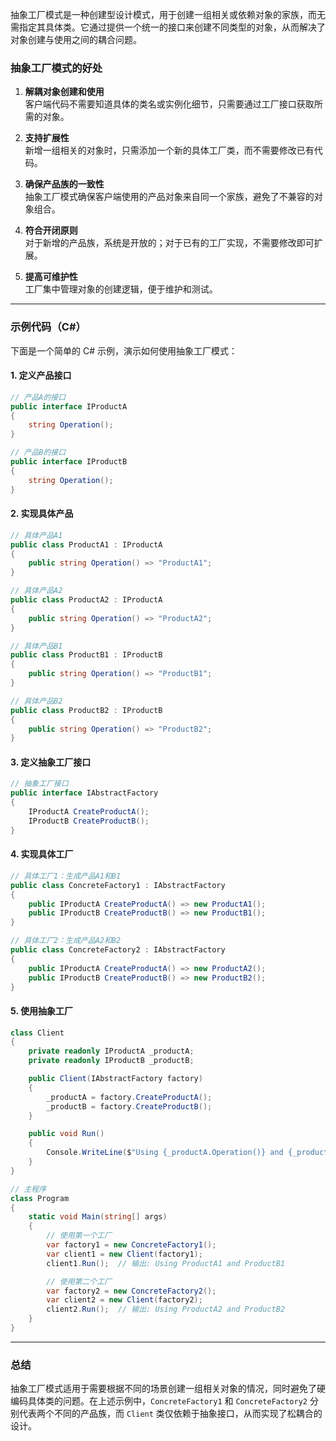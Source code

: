 ﻿抽象工厂模式是一种创建型设计模式，用于创建一组相关或依赖对象的家族，而无需指定其具体类。它通过提供一个统一的接口来创建不同类型的对象，从而解决了对象创建与使用之间的耦合问题。

### 抽象工厂模式的好处

1. **解耦对象创建和使用**  
   客户端代码不需要知道具体的类名或实例化细节，只需要通过工厂接口获取所需的对象。

2. **支持扩展性**  
   新增一组相关的对象时，只需添加一个新的具体工厂类，而不需要修改已有代码。

3. **确保产品族的一致性**  
   抽象工厂模式确保客户端使用的产品对象来自同一个家族，避免了不兼容的对象组合。

4. **符合开闭原则**  
   对于新增的产品族，系统是开放的；对于已有的工厂实现，不需要修改即可扩展。

5. **提高可维护性**  
   工厂集中管理对象的创建逻辑，便于维护和测试。

---

### 示例代码（C#）

下面是一个简单的 C# 示例，演示如何使用抽象工厂模式：

#### 1. 定义产品接口
```csharp
// 产品A的接口
public interface IProductA
{
    string Operation();
}

// 产品B的接口
public interface IProductB
{
    string Operation();
}
```


#### 2. 实现具体产品
```csharp
// 具体产品A1
public class ProductA1 : IProductA
{
    public string Operation() => "ProductA1";
}

// 具体产品A2
public class ProductA2 : IProductA
{
    public string Operation() => "ProductA2";
}

// 具体产品B1
public class ProductB1 : IProductB
{
    public string Operation() => "ProductB1";
}

// 具体产品B2
public class ProductB2 : IProductB
{
    public string Operation() => "ProductB2";
}
```


#### 3. 定义抽象工厂接口
```csharp
// 抽象工厂接口
public interface IAbstractFactory
{
    IProductA CreateProductA();
    IProductB CreateProductB();
}
```


#### 4. 实现具体工厂
```csharp
// 具体工厂1：生成产品A1和B1
public class ConcreteFactory1 : IAbstractFactory
{
    public IProductA CreateProductA() => new ProductA1();
    public IProductB CreateProductB() => new ProductB1();
}

// 具体工厂2：生成产品A2和B2
public class ConcreteFactory2 : IAbstractFactory
{
    public IProductA CreateProductA() => new ProductA2();
    public IProductB CreateProductB() => new ProductB2();
}
```


#### 5. 使用抽象工厂
```csharp
class Client
{
    private readonly IProductA _productA;
    private readonly IProductB _productB;

    public Client(IAbstractFactory factory)
    {
        _productA = factory.CreateProductA();
        _productB = factory.CreateProductB();
    }

    public void Run()
    {
        Console.WriteLine($"Using {_productA.Operation()} and {_productB.Operation()}");
    }
}

// 主程序
class Program
{
    static void Main(string[] args)
    {
        // 使用第一个工厂
        var factory1 = new ConcreteFactory1();
        var client1 = new Client(factory1);
        client1.Run();  // 输出: Using ProductA1 and ProductB1

        // 使用第二个工厂
        var factory2 = new ConcreteFactory2();
        var client2 = new Client(factory2);
        client2.Run();  // 输出: Using ProductA2 and ProductB2
    }
}
```


---

### 总结

抽象工厂模式适用于需要根据不同的场景创建一组相关对象的情况，同时避免了硬编码具体类的问题。在上述示例中，`ConcreteFactory1` 和 `ConcreteFactory2` 分别代表两个不同的产品族，而 `Client` 类仅依赖于抽象接口，从而实现了松耦合的设计。